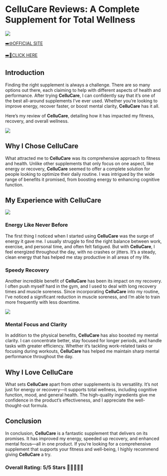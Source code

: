 # **CelluCare Reviews**: A Complete Supplement for Total Wellness

[![](https://static.vecteezy.com/system/resources/thumbnails/019/896/014/small/buy-now-gradient-button-with-cart-symbol-buy-now-illustration-png.png)](https://edetoop.top/lander/sugarpreland-1/callu.html) 

[➡️🌐OFFICIAL SITE](https://edetoop.top/lander/sugarpreland-1/callu.html) 

[➡️🔗CLICK HERE](https://edetoop.top/lander/sugarpreland-1/callu.html) 


## Introduction

Finding the right supplement is always a challenge. There are so many options out there, each claiming to help with different aspects of health and performance. After trying **CelluCare**, I can confidently say that it’s one of the best all-around supplements I’ve ever used. Whether you’re looking to improve energy, recover faster, or boost mental clarity, **CelluCare** has it all.

Here’s my review of **CelluCare**, detailing how it has impacted my fitness, recovery, and overall wellness.

[![](https://wallpapers.com/images/hd/red-order-now-button-udg4jcj4arvn8b0n-2.png)](https://edetoop.top/lander/sugarpreland-1/callu.html)  

## Why I Chose **CelluCare**

What attracted me to **CelluCare** was its comprehensive approach to fitness and health. Unlike other supplements that only focus on one aspect, like energy or recovery, **CelluCare** seemed to offer a complete solution for people looking to optimize their daily routine. I was intrigued by the wide range of benefits it promised, from boosting energy to enhancing cognitive function.

## My Experience with **CelluCare**

[![](https://static.vecteezy.com/system/resources/thumbnails/019/896/014/small/buy-now-gradient-button-with-cart-symbol-buy-now-illustration-png.png)](https://edetoop.top/lander/sugarpreland-1/callu.html)

### Energy Like Never Before

The first thing I noticed when I started using **CelluCare** was the surge of energy it gave me. I usually struggle to find the right balance between work, exercise, and personal time, and often felt fatigued. But with **CelluCare**, I feel energized throughout the day, with no crashes or jitters. It’s a steady, clean energy that has helped me stay productive in all areas of my life.

### Speedy Recovery

Another incredible benefit of **CelluCare** has been its impact on my recovery. I often push myself hard in the gym, and I used to deal with long recovery times and muscle soreness. Since incorporating **CelluCare** into my routine, I’ve noticed a significant reduction in muscle soreness, and I’m able to train more frequently with less downtime.

[![](https://wallpapers.com/images/hd/red-order-now-button-udg4jcj4arvn8b0n-2.png)](https://edetoop.top/lander/sugarpreland-1/callu.html)  

### Mental Focus and Clarity

In addition to the physical benefits, **CelluCare** has also boosted my mental clarity. I can concentrate better, stay focused for longer periods, and handle tasks with greater efficiency. Whether it’s tackling work-related tasks or focusing during workouts, **CelluCare** has helped me maintain sharp mental performance throughout the day.

## Why I Love **CelluCare**

What sets **CelluCare** apart from other supplements is its versatility. It’s not just for energy or recovery—it supports total wellness, including cognitive function, mood, and general health. The high-quality ingredients give me confidence in the product’s effectiveness, and I appreciate the well-thought-out formula.

## Conclusion

In conclusion, **CelluCare** is a fantastic supplement that delivers on its promises. It has improved my energy, speeded up recovery, and enhanced mental focus—all in one product. If you’re looking for a comprehensive supplement that supports your fitness and well-being, I highly recommend giving **CelluCare** a try.

### Overall Rating: 5/5 Stars 🌟🌟🌟🌟🌟
